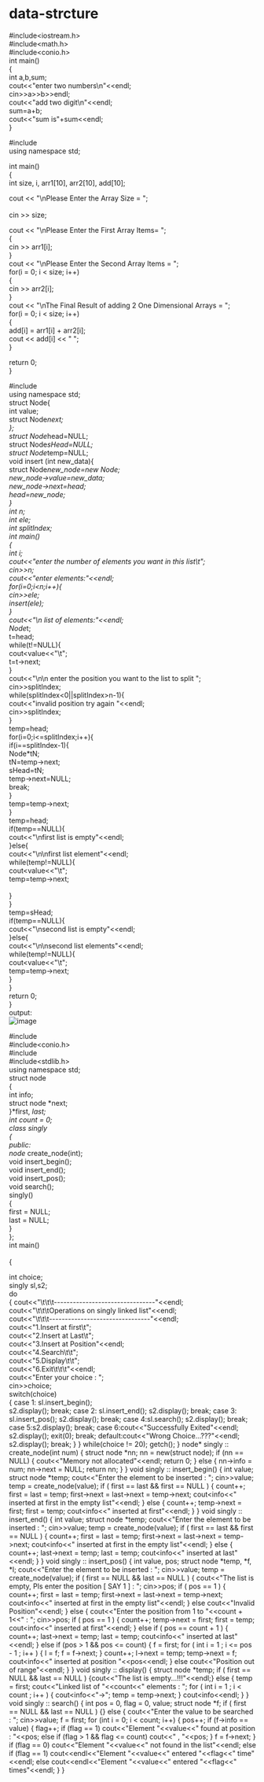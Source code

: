 # data-strcture<br>
#include<iostream.h><br>
#include<math.h><br>
#include<conio.h><br>
int main()<br>
{<br>
	int a,b,sum;<br>
	cout<<"enter two numbers\n"<<endl;<br>
	cin>>a>>b>>endl;<br>
	cout<<"add two digit\n"<<endl;<br>
	sum=a+b;<br>
	cout<<"sum is"+sum<<endl;<br>
}<br>


#include<iostream><br>
using namespace std;<br>

int main()<br>
{<br>
int size, i, arr1[10], arr2[10], add[10];<br>
	
cout << "\nPlease Enter the Array Size =  ";<br>	  
cin >> size;<br>
	
cout << "\nPlease Enter the First Array Items= ";<br>
{<br>
cin >> arr1[i];<br>
}<br>
cout << "\nPlease Enter the Second Array Items =  ";<br>
for(i = 0; i < size; i++)<br>
{<br>
cin >> arr2[i];<br>
}<br>
cout << "\nThe Final Result of adding 2 One Dimensional Arrays = ";<br>
for(i = 0; i < size; i++)<br>
{<br>
add[i] = arr1[i] + arr2[i];<br>
cout << add[i] << " ";<br>
}<br>

 return 0;<br>
}<br>

	

 #include<iostream><br>
using namespace std;<br>
struct Node{<br>
	int value;<br>
	struct Node*next;<br>
};<br>
struct Node*head=NULL;<br>
struct Node*sHead=NULL;<br>
struct Node*temp=NULL;<br>
void insert (int new_data){<br>
struct Node*new_node=new Node;<br>
new_node->value=new_data;<br>
new_node->next=head;<br>
head=new_node;<br>
}<br>
int n;<br>
int ele;<br>
int splitIndex;<br>
int main()<br>
{<br>
	int i;<br>
	cout<<"enter the number of elements you want in this list\t";<br>
	cin>>n;<br>
	cout<<"enter elements:"<<endl;<br>
	for(i=0;i<n;i++){<br>
		cin>>ele;<br>
		insert(ele);<br>
		}<br>
		cout<<"\n list of elements:"<<endl;<br>
		Node*t;<br>
		t=head;<br>
		while(t!=NULL){<br>
			cout<<t->value<<"\t";<br>
			t=t->next;<br>
		}<br>
		cout<<"\n\n enter the position you want to the list to split ";<br>
		cin>>splitIndex;<br>
		while(splitIndex<0||splitIndex>n-1){<br>
		cout<<"invalid position try again "<<endl;<br>
		cin>>splitIndex;<br>
		}<br>
		temp=head;<br>
		for(i=0;i<=splitIndex;i++){<br>
		if(i==splitIndex-1){<br>
		Node*tN;<br>
		tN=temp->next;<br>
		sHead=tN;<br>
		temp->next=NULL;<br>
		break;<br>
		}<br>
		temp=temp->next;<br>
		}<br>
		temp=head;<br>
		if(temp==NULL){<br>
		cout<<"\nfirst list is empty"<<endl;<br>
		}else{<br>
		cout<<"\n\nfirst list element"<<endl;<br>
		while(temp!=NULL){<br>
		cout<<temp->value<<"\t";<br>
		temp=temp->next;<br><br>
		}<br>
		}<br>
		temp=sHead;<br>
		if(temp==NULL){<br>
		cout<<"\nsecond list is empty"<<endl;<br>
		}else{<br>
		cout<<"\n\nsecond list elements"<<endl;<br>
		while(temp!=NULL){<br>
		cout<<temp->value<<"\t";<br>
		temp=temp->next;<br>
	}<br>
}<br>
return 0;<br>
}<br>
output:<br>
![image](https://user-images.githubusercontent.com/99865138/154903732-8906d224-461b-4270-800e-1650045bc1c4.png)<br>
	
	
#include<iostream><br>
#include<conio.h><br>
#include<iomanip><br>
#include<stdlib.h><br>
using namespace std;<br>
struct node	<br>
{<br>
	int info;<br>
	struct node *next;<br>
}*first, *last;<br>
int count = 0;<br>
class singly<br>
{<br>
public:<br>
node* create_node(int);<br>
void insert_begin();<br>
void insert_end();<br>
void insert_pos();<br>
void search();<br>
singly()<br>
{<br>
first = NULL;<br>
last = NULL;<br>
}<br>
};<br>
int main()<br><br>
{<br>

int choice;<br>
singly sl,s2;<br>
do<br>
{
cout<<"\t\t\t--------------------------------"<<endl;<br>
cout<<"\t\t\tOperations on singly linked list"<<endl;<br>
cout<<"\t\t\t--------------------------------"<<endl;<br>
cout<<"1.Insert at first\t";<br>
cout<<"2.Insert at Last\t";<br>
cout<<"3.Insert at Position"<<endl;<br>
cout<<"4.Search\t\t";<br>
cout<<"5.Display\t\t";<br>
cout<<"6.Exit\t\t\t"<<endl;<br>
cout<<"Enter your choice : ";<br>
cin>>choice;<br>
switch(choice)<br>
{
case 1:	sl.insert_begin();<br>
s2.display();
break;
case 2:	sl.insert_end();
s2.display();
break;
			case 3:	sl.insert_pos();
				s2.display();
				break;
			case 4:sl.search();
				s2.display();
				break;
			case 5:s2.display();
				break;
			case 6:cout<<"Successfully Exited"<<endl;
				s2.display();
				exit(0);
				break;
			default:cout<<"Wrong Choice...???"<<endl;
				s2.display();
				break;
		}
	}
	while(choice != 20);
	getch();
}
node* singly :: create_node(int num)
{
	struct node *nn;
	nn = new(struct node);
	if (nn == NULL)
	{
		cout<<"Memory not allocated"<<endl;
		return 0;
	}
	else
	{
		nn->info = num;
		nn->next = NULL;
		return nn;
	}
}
void singly :: insert_begin()
{
	int value;
	struct node *temp;
	cout<<"Enter the element to be inserted : ";
	cin>>value;
	temp = create_node(value);
	if ( first == last && first == NULL )
	{
		count++;
		first = last = temp;
		first->next = last->next = temp->next;
		cout<<first->info<<" inserted at first in the empty list"<<endl;
	}
	else
	{
		count++;
		temp->next = first;
		first = temp;
		cout<<first->info<<" inserted at first"<<endl;
	}
}
void singly :: insert_end()
{
	int value;
	struct node *temp;
	cout<<"Enter the element to be inserted : ";
	cin>>value;
	temp = create_node(value);
	if ( first == last && first == NULL )
	{
		count++;
		first = last = temp;
		first->next = last->next = temp->next;
		cout<<last->info<<" inserted at first in the empty list"<<endl;
	}
	else
	{
		count++;
		last->next = temp;
		last = temp;
		cout<<last->info<<" inserted at last"<<endl;
	}
}
void singly :: insert_pos()
{
	int value, pos;
	struct node *temp, *f, *l;
	cout<<"Enter the element to be inserted : ";
	cin>>value;
	temp = create_node(value);
	if ( first == NULL && last == NULL )
	{
		cout<<"The list is empty, Pls enter the position [ SAY 1 ] : ";
		cin>>pos;
		if ( pos == 1 )
		{
			count++;
			first = last = temp;
			first->next = last->next = temp->next;
			cout<<temp->info<<" inserted at first in the empty list"<<endl;
		}
		else
			cout<<"Invalid Position"<<endl;
	}
	else
	{
		cout<<"Enter the position from 1 to "<<count + 1<<" : ";
		cin>>pos;
		if ( pos == 1 )
		{
			count++;
			temp->next = first;
			first = temp;
			cout<<first->info<<" inserted at first"<<endl;
		}
		else if ( pos == count + 1 )
		{
			count++;
			last->next = temp;
			last = temp;
			cout<<last->info<<" inserted at last"<<endl;
		}
		else if (pos > 1  && pos <= count)
		{
			f = first;
			for ( int i = 1 ; i <= pos - 1 ; i++ )
			{
				l = f;
				f = f->next;
			}
			count++;
			l->next = temp;
			temp->next = f;
			cout<<temp->info<<" inserted at position "<<pos<<endl;
		}
		else
			cout<<"Position out of range"<<endl;
	}
}
void singly :: display()
{
	struct node *temp;
	if ( first == NULL && last == NULL )
	{cout<<"The list is empty...!!!"<<endl;}
	else
	{
		temp = first;
		cout<<"Linked list of "<<count<<" elements : ";
		for ( int i = 1 ; i < count ; i++ )
		{
			cout<<temp->info<<"->";
			temp = temp->next;
		}
		cout<<temp->info<<endl;
	}
}
void singly :: search()
{
	int pos = 0, flag = 0, value;
	struct node *f;
	if ( first == NULL && last == NULL ) {}
	else
	{
		cout<<"Enter the value to be searched : ";
		cin>>value;
		f = first;
		for (int i = 0; i < count; i++)
		{
			pos++;
			if (f->info == value)
			{
				flag++;
				if (flag == 1)
					cout<<"Element "<<value<<" found at position : "<<pos;
				else if (flag > 1 && flag <= count)
					cout<<" , "<<pos;
			}
			f = f->next;
		}
		if (flag == 0)
			cout<<"Element "<<value<<" not found in the list"<<endl;
		else if (flag == 1)
			cout<<endl<<"Element "<<value<<" entered "<<flag<<" time"<<endl;
		else
			cout<<endl<<"Element "<<value<<" entered "<<flag<<" times"<<endl;
	}
}


